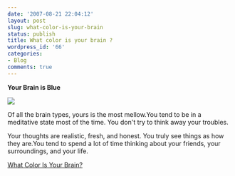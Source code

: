 ```yaml
---
date: '2007-08-21 22:04:12'
layout: post
slug: what-color-is-your-brain
status: publish
title: What color is your brain ?
wordpress_id: '66'
categories:
- Blog
comments: true
---
```











**Your Brain is Blue**







![](http://images.blogthings.com/whatcolorisyourbrainquiz/blue.jpg)

Of all the brain types, yours is the most mellow.You tend to be in a meditative state most of the time. You don't try to think away your troubles.

Your thoughts are realistic, fresh, and honest. You truly see things as how they are.You tend to spend a lot of time thinking about your friends, your surroundings, and your life.






[What Color Is Your Brain?](http://www.blogthings.com/whatcolorisyourbrainquiz/)
